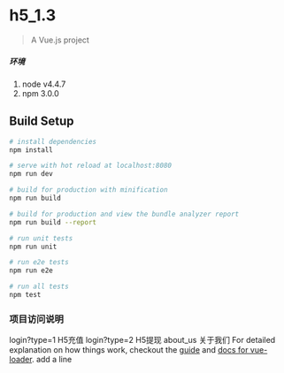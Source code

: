 # h5_1.3

> A Vue.js project

##### 环境
 1. node v4.4.7
 2. npm 3.0.0

## Build Setup

``` bash
# install dependencies
npm install

# serve with hot reload at localhost:8080
npm run dev

# build for production with minification
npm run build

# build for production and view the bundle analyzer report
npm run build --report

# run unit tests
npm run unit

# run e2e tests
npm run e2e

# run all tests
npm test
```
### 项目访问说明
login?type=1  H5充值
login?type=2  H5提现
about_us 关于我们
For detailed explanation on how things work, checkout the [guide](http://vuejs-templates.github.io/webpack/) and [docs for vue-loader](http://vuejs.github.io/vue-loader).
add a line

